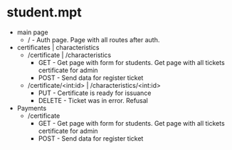 # student.mpt

- main page
  - / - Auth page. Page with all routes after auth. 
- certificates | characteristics
  - /certificate | /characteristics
    - GET - Get page with form for students. Get page with all tickets certificate for admin
    - POST - Send data for register ticket
  - /certificate/\<int:id> | /characteristics/\<int:id>
    - PUT - Certificate is ready for issuance
    - DELETE - Ticket was in error. Refusal
- Payments
  - /certificate
    - GET - Get page with form for students. Get page with all tickets certificate for admin
    - POST - Send data for register ticket